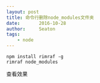 ```yaml
---
layout: post
title: 命令行删除node_modules文件夹
date:       2016-10-28
author:     Seaton
tags:
    - node
---
```


    npm install rimraf -g
    rimraf node_modules
	
查看效果
